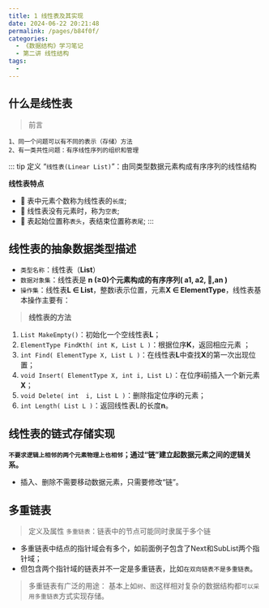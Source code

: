 ```yaml
---
title: 1 线性表及其实现
date: 2024-06-22 20:21:48
permalink: /pages/b84f0f/
categories:
  - 《数据结构》学习笔记
  - 第二讲 线性结构
tags:
  - 
---
```


## 什么是线性表


> 前言
```
1、同一个问题可以有不同的表示（存储）方法
2、有一类共性问题：有序线性序列的组织和管理
```

::: tip 定义
“`线性表(Linear List)`”：由同类型数据元素构成有序序列的线性结构 

**线性表特点**
- 🚩 表中元素个数称为线性表的`长度`;
- 🚩 线性表没有元素时，称为`空表`;
- 🚩 表起始位置称`表头`，表结束位置称`表尾`;
:::

## 线性表的抽象数据类型描述

- `类型名称`：线性表（**List**）
- `数据对象集`：线性表是 **n (≥0)**个元素构成的有序序列**( a1, a2, ,an )** 
- `操作集`：线性表**L ∈ List**，整数i表示位置，元素**X ∈ ElementType**，线性表基本操作主要有：

> **线性表的方法**
1. `List MakeEmpty()`：初始化一个空线性表**L**； 
2. `ElementType FindKth( int K, List L )`：根据位序**K**，返回相应元素 ； 
3. `int Find( ElementType X, List L )`：在线性表**L**中查找**X**的第一次出现位置；
4. `void Insert( ElementType X, int i, List L)`：在位序**i**前插入一个新元素**X**； 
5. `void Delete( int  i, List L )`：删除指定位序**i**的元素； 
6. `int Length( List L )`：返回线性表L的长度**n**。

## 线性表的链式存储实现

**`不要求逻辑上相邻的两个元素物理上也相邻`；通过“链”建立起数据元素之间的逻辑关系。**
- 插入、删除不需要移动数据元素，只需要修改“链”。

## 多重链表

> 定义及属性
`多重链表`：链表中的节点可能同时隶属于多个链 
- 多重链表中结点的指针域会有多个，如前面例子包含了Next和SubList两个指针域； 
- 但包含两个指针域的链表并不一定是多重链表，比如`在双向链表不是多重链表`。

>多重链表有广泛的用途：
基本上如`树`、`图`这样相对复杂的数据结构都`可以采用多重链表`方式实现存储。